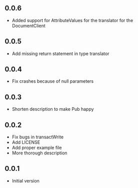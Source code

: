 ## 0.0.6

- Added support for AttributeValues for the translator for the DocumentClient

## 0.0.5

- Add missing return statement in type translator

## 0.0.4

- Fix crashes because of null parameters

## 0.0.3

- Shorten description to make Pub happy

## 0.0.2

- Fix bugs in transactWrite
- Add LICENSE
- Add proper example file
- More thorough description

## 0.0.1

- Initial version
